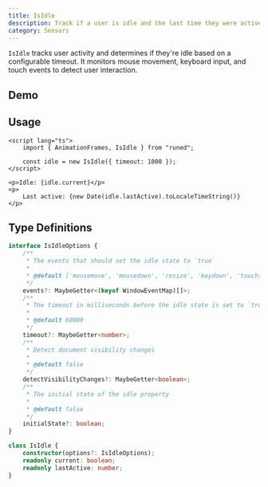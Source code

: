 ```yaml
---
title: IsIdle
description: Track if a user is idle and the last time they were active.
category: Sensors
---
```


<script>
import Demo from '$lib/components/demos/is-idle.svelte';
</script>

`IsIdle` tracks user activity and determines if they're idle based on a configurable timeout. It
monitors mouse movement, keyboard input, and touch events to detect user interaction.

## Demo

<Demo />

## Usage

```svelte
<script lang="ts">
	import { AnimationFrames, IsIdle } from "runed";

	const idle = new IsIdle({ timeout: 1000 });
</script>

<p>Idle: {idle.current}</p>
<p>
	Last active: {new Date(idle.lastActive).toLocaleTimeString()}
</p>
```

## Type Definitions

```ts
interface IsIdleOptions {
	/**
	 * The events that should set the idle state to `true`
	 *
	 * @default ['mousemove', 'mousedown', 'resize', 'keydown', 'touchstart', 'wheel']
	 */
	events?: MaybeGetter<(keyof WindowEventMap)[]>;
	/**
	 * The timeout in milliseconds before the idle state is set to `true`. Defaults to 60 seconds.
	 *
	 * @default 60000
	 */
	timeout?: MaybeGetter<number>;
	/**
	 * Detect document visibility changes
	 *
	 * @default false
	 */
	detectVisibilityChanges?: MaybeGetter<boolean>;
	/**
	 * The initial state of the idle property
	 *
	 * @default false
	 */
	initialState?: boolean;
}

class IsIdle {
	constructor(options?: IsIdleOptions);
	readonly current: boolean;
	readonly lastActive: number;
}
```

